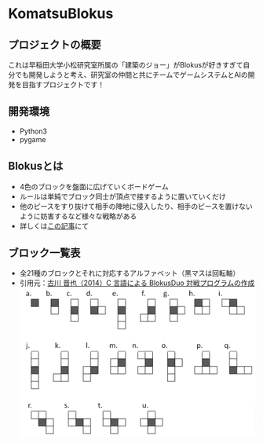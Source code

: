 # KomatsuBlokus
## プロジェクトの概要
これは早稲田大学小松研究室所属の「建築のジョー」がBlokusが好きすぎて自分でも開発しようと考え、研究室の仲間と共にチームでゲームシステムとAIの開発を目指すプロジェクトです！

## 開発環境
- Python3
- pygame

## Blokusとは
- 4色のブロックを盤面に広げていくボードゲーム
- ルールは単純でブロック同士が頂点で接するように置いていくだけ
- 他のピースをすり抜けて相手の陣地に侵入したり、相手のピースを置けないように妨害するなど様々な戦略がある
- 詳しくは[この記事](https://boku-boardgame.net/blokus)にて

## ブロック一覧表
- 全21種のブロックとそれに対応するアルファベット（黒マスは回転軸）
- 引用元：[古川 晋也（2014）C 言語による BlokusDuo 対戦プログラムの作成](http://www.hpc.se.ritsumei.ac.jp/papers/b14/furukawa.pdf)
![ブロック一覧表](https://github.com/JoeTakasuna/KomatsuBlokus/blob/master/%E3%83%95%E3%82%99%E3%83%AD%E3%83%83%E3%82%AF%E4%B8%80%E8%A6%A7%E8%A1%A8.png)
